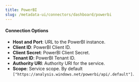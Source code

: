 ```yaml
---
title: PowerBI
slug: /metadata-ui/connectors/dashboard/powerbi
---
```


<ConnectorIntro service="dashboard" connector="PowerBI"/>

<Requirements />

<MetadataIngestionService connector="PowerBI"/>

<h4>Connection Options</h4>

- **Host and Port**: URL to the PowerBI instance.
- **Client ID**: PowerBI Client ID.
- **Client Secret**: PowerBI Client Secret.
- **Tenant ID**: PowerBI Tenant ID.
- **Authority URI**: Authority URI for the service.
- **Scope**: Service scope. By default `["https://analysis.windows.net/powerbi/api/.default"]`.

<IngestionScheduleAndDeploy />

<ConnectorOutro connector="PowerBI" />
